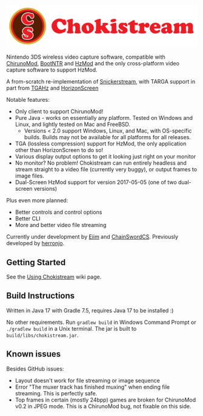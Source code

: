 ![Chokistream](banner.svg)

Nintendo 3DS wireless video capture software, compatible with [ChirunoMod](https://github.com/ChainSwordCS/ChirunoMod), [BootNTR](https://github.com/44670/BootNTR) and [HzMod](https://chainswordcs.com/horizon-by-sono.html) and the only cross-platform video capture software to support HzMod.

A from-scratch re-implementation of [Snickerstream](https://github.com/RattletraPM/Snickerstream), with TARGA support in part from [TGAHz](https://github.com/ChainSwordCS/TGAHz-Parsing) and [HorizonScreen](hps://github.com/gamingaddictionz03/HorizonM)

Notable features:
 * Only client to support ChirunoMod!
 * Pure Java - works on essentially any platform. Tested on Windows and Linux, and lightly tested on Mac and FreeBSD.
   * Versions < 2.0 support Windows, Linux, and Mac, with OS-specific builds. Builds may not be available for all platforms for all releases.
 * TGA (lossless compression) support for HzMod, the only application other than HorizonScreen to do so!
 * Various display output options to get it looking just right on your monitor
 * No monitor? No problem! Chokistream can run entirely headless and stream straight to a video file (currently very buggy), or output frames to image files.
 * Dual-Screen HzMod support for version 2017-05-05 (one of two dual-screen versions)

Plus even more planned:
 * Better controls and control options
 * Better CLI
 * More and better video file streaming

Currently under development by [Eiim](https://github.com/Eiim) and [ChainSwordCS](https://github.com/ChainSwordCS). Previously developed by [herronjo](https://github.com/herronjo).

## Getting Started

See the [Using Chokistream](https://github.com/Eiim/Chokistream/wiki/Using-Chokistream) wiki page.

## Build Instructions

Written in Java 17 with Gradle 7.5, requires Java 17 to be installed :)

No other requirements. Run `gradlew build` in Windows Command Prompt or `./gradlew build` in a Unix terminal. The jar is built to `build/libs/chokistream.jar`.

## Known issues

Besides GitHub issues:
 * Layout doesn't work for file streaming or image sequence
 * Error "The muxer track has finished muxing" when ending file streaming. This is perfectly safe.
 * Top frames in certain (mostly 24bpp) games are broken for ChirunoMod v0.2 in JPEG mode. This is a ChirunoMod bug, not fixable on this side.
